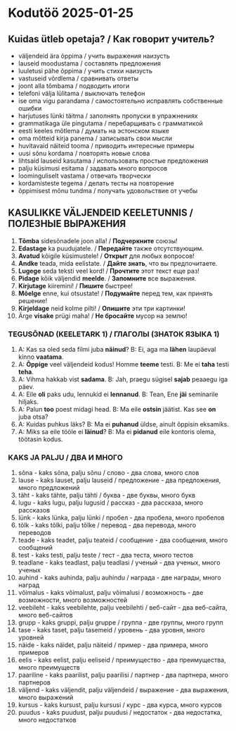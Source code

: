 # Kodutöö 2025-01-25

   
## Kuidas ütleb opetaja? / Как говорит учитель?

- väljendeid ära õppima / учить выражения наизусть
- lauseid moodustama / составлять предложения
- luuletusi pähe õppima / учить стихи наизусть 
- vastuseid võrdlema / сравнивать ответы
- joont alla tõmbama / подводить итоги
- telefoni välja lülitama / выключать телефон
- ise oma vigu parandama / самостоятельно исправлять собственные ошибки
- harjutuses lünki täitma / заполнять пропуски в упражнениях
- grammatikaga üle pingutama / перебарщивать с грамматикой
- eesti keeles mõtlema / думать на эстонском языке
- oma mõtteid kirja panema / записывать свои мысли
- huvitavaid näiteid tooma / приводить интересные примеры
- uusi sõnu kordama / повторять новые слова
- lihtsaid lauseid kasutama / использовать простые предложения
- palju küsimusi esitama / задавать много вопросов
- loominguliselt vastama / отвечать творчески
- kordamisteste tegema / делать тесты на повторение
- õppimisest mõnu tundma / получать удовольствие от учебы


## KASULIKKE VÄLJENDEID KEELETUNNIS / ПОЛЕЗНЫЕ ВЫРАЖЕНИЯ

1. **Tõmba** sidesõnadele joon alla! / **Подчеркните** союзы! 
2. **Edastage** ka puudujatele. / **Передайте** также отсутствующим.
3. **Avatud** kõigile küsimustele! / **Открыт** для любых вопросов!
4. **Andke** teada, mida eelistate. / **Дайте знать**, что вы предпочитаете.
5. **Lugege** seda teksti veel kord! / **Прочтите** этот текст еще раз!
6. **Pidage** kõik väljendid **meelde**. / **Запомните** все выражения.
7. **Kirjutage** kiiremini! / **Пишите** быстрее!
8. **Mõelge** enne, kui otsustate! / **Подумайте** перед тем, как принять решение!
9. **Kirjeldage** neid kolme pilti! / **Опишите** эти три картинки!
10. Ärge **visake** prügi maha! / **Не бросайте** мусор на землю! 


### TEGUSÕNAD (KEELETARK 1) / ГЛАГОЛЫ (ЗНАТОК ЯЗЫКА 1)

1. A: Kas sa oled seda filmi juba **näinud**? B: Ei, aga ma **lähen** laupäeval kinno **vaatama**.
2. A: **Õppige** veel väljendeid kodus! Homme **teeme** testi. B: Me ei **taha** testi **teha**.
3. A: Vihma hakkab vist **sadama**. B: Jah, praegu sügisel **sajab** peaaegu iga päev.
4. A: Eile **oli** paks udu, lennukid ei **lennanud**. B: Tean, Ene **jäi** seminarile hiljaks.
5. A: Palun **too** poest midagi head. B: Ma eile **ostsin** jäätist. Kas see **on** juba otsa?
6. A: Kuidas puhkus läks? B: Ma ei **puhanud** üldse, ainult õppisin eksamiks.
7. A: Miks sa eile tööle ei **läinud**? B: Ma ei **pidanud** eile kontoris olema, töötasin kodus.


### KAKS JA PALJU / ДВА И МНОГО

1. sõna - kaks sõna, palju sõnu / слово - два слова, много слов
2. lause - kaks lauset, palju lauseid / предложение - два предложения, много предложений
3. täht - kaks tähte, palju tähti / буква - две буквы, много букв
4. lugu - kaks lugu, palju lugusid / рассказ - два рассказа, много рассказов
5. lünk - kaks lünka, palju lünki / пробел - два пробела, много пробелов
6. tõlk - kaks tõlki, palju tõlke / перевод - два перевода, много переводов
7. teade - kaks teadet, palju teateid / сообщение - два сообщения, много сообщений
8. test - kaks testi, palju teste / тест - два теста, много тестов
9. teadlane - kaks teadlast, palju teadlasi / ученый - два ученых, много ученых
10. auhind - kaks auhinda, palju auhindu / награда - две награды, много наград
11. võimalus - kaks võimalust, palju võimalusi / возможность - две возможности, много возможностей
12. veebileht - kaks veebilehte, palju veebilehti / веб-сайт - два веб-сайта, много веб-сайтов
13. grupp - kaks gruppi, palju gruppe / группа - две группы, много групп
14. tase - kaks taset, palju tasemeid / уровень - два уровня, много уровней
15. näide - kaks näidet, palju näiteid / пример - два примера, много примеров
16. eelis - kaks eelist, palju eeliseid / преимущество - два преимущества, много преимуществ
17. paariline - kaks paarilist, palju paarilisi / партнер - два партнера, много партнеров
18. väljend - kaks väljendit, palju väljendeid / выражение - два выражения, много выражений
19. kursus - kaks kursust, palju kursusi / курс - два курса, много курсов
20. puudus - kaks puudust, palju puudusi / недостаток - два недостатка, много недостатков
